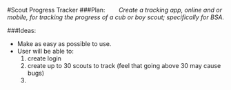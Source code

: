 #Scout Progress Tracker
###Plan:
  &nbsp;&nbsp;&nbsp;&nbsp;&nbsp;&nbsp; *Create a tracking app, online and or mobile, for tracking the progress of a cub or boy scout; specifically for BSA.*
  
  ###Ideas:
  - Make as easy as possible to use.
  - User will be able to:
    1. create login
    2. create up to 30 scouts to track (feel that going above 30 may cause bugs)
    3. 
